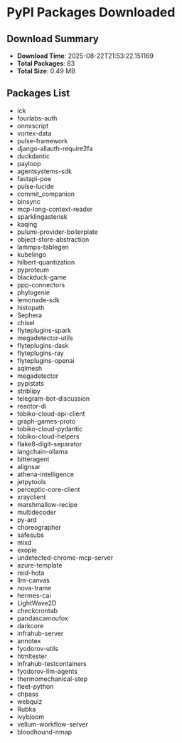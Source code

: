 # PyPI Packages Downloaded

## Download Summary
- **Download Time**: 2025-08-22T21:53:22.151169
- **Total Packages**: 83
- **Total Size**: 0.49 MB

## Packages List
- ick
- fourlabs-auth
- onnxscript
- vortex-data
- pulse-framework
- django-allauth-require2fa
- duckdantic
- payloop
- agentsystems-sdk
- fastapi-poe
- pulse-lucide
- commit_companion
- binsync
- mcp-long-context-reader
- sparklingasterisk
- kaqing
- pulumi-provider-boilerplate
- object-store-abstraction
- lammps-tablegen
- kubelingo
- hilbert-quantization
- pyproteum
- blackduck-game
- ppp-connectors
- phylogenie
- lemonade-sdk
- histopath
- Sephera
- chisel
- flyteplugins-spark
- megadetector-utils
- flyteplugins-dask
- flyteplugins-ray
- flyteplugins-openai
- sqlmesh
- megadetector
- pypistats
- stnblipy
- telegram-bot-discussion
- reactor-di
- tobiko-cloud-api-client
- graph-games-proto
- tobiko-cloud-pydantic
- tobiko-cloud-helpers
- flake8-digit-separator
- langchain-ollama
- bitteragent
- alignsar
- athena-intelligence
- jetpytools
- perceptic-core-client
- xrayclient
- marshmallow-recipe
- multidecoder
- py-ard
- choreographer
- safesubs
- mixd
- exopie
- undetected-chrome-mcp-server
- azure-template
- reid-hota
- llm-canvas
- nova-trame
- hermes-cai
- LightWave2D
- checkcrontab
- pandascamoufox
- darkcore
- infrahub-server
- annotex
- fyodorov-utils
- htmltester
- infrahub-testcontainers
- fyodorov-llm-agents
- thermomechanical-step
- fleet-python
- chpass
- webquiz
- Rubka
- ivybloom
- vellum-workflow-server
- bloodhound-nmap

